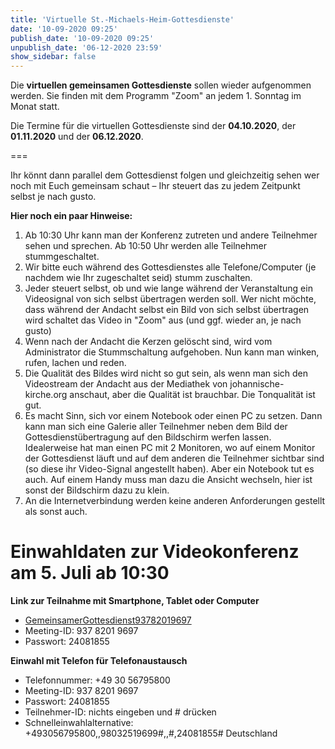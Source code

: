 ```yaml
---
title: 'Virtuelle St.-Michaels-Heim-Gottesdienste'
date: '10-09-2020 09:25'
publish_date: '10-09-2020 09:25'
unpublish_date: '06-12-2020 23:59'
show_sidebar: false
---
```


Die **virtuellen gemeinsamen Gottesdienste** sollen wieder aufgenommen werden. Sie finden mit dem Programm "Zoom"  an jedem 1. Sonntag im Monat statt.  

Die Termine für die virtuellen Gottesdienste sind der **04.10.2020**, der **01.11.2020** und der **06.12.2020**.

===

Ihr könnt dann parallel dem Gottesdienst folgen und gleichzeitig sehen wer noch mit Euch gemeinsam schaut – Ihr steuert das zu jedem Zeitpunkt selbst je nach gusto.

**Hier noch ein paar Hinweise:**

1. Ab 10:30 Uhr kann man der Konferenz zutreten und andere Teilnehmer sehen und sprechen. Ab 10:50 Uhr werden alle Teilnehmer stummgeschaltet.
2. Wir bitte euch während des Gottesdienstes alle Telefone/Computer (je nachdem wie Ihr zugeschaltet seid) stumm zuschalten.
3. Jeder steuert selbst, ob und wie lange während der Veranstaltung ein Videosignal von sich selbst übertragen werden soll. Wer nicht möchte, dass während der Andacht selbst ein Bild von sich selbst übertragen wird schaltet das Video in "Zoom" aus (und ggf. wieder an, je nach gusto)
4. Wenn nach der Andacht die Kerzen gelöscht sind, wird vom Administrator die Stummschaltung aufgehoben. Nun kann man winken, rufen, lachen und reden.
5. Die Qualität des Bildes wird nicht so gut sein, als wenn man sich den Videostream der Andacht aus der Mediathek von johannische-kirche.org anschaut, aber die Qualität ist brauchbar. Die Tonqualität ist gut.
6. Es macht Sinn, sich vor einem Notebook oder einen PC zu setzen. Dann kann man sich eine Galerie aller Teilnehmer neben dem Bild der Gottesdienstübertragung auf den Bildschirm werfen lassen. Idealerweise hat man einen PC mit 2 Monitoren, wo auf einem Monitor der Gottesdienst läuft und auf dem anderen die Teilnehmer sichtbar sind (so diese ihr Video-Signal angestellt haben). Aber ein Notebook tut es auch. Auf einem Handy muss man dazu die Ansicht wechseln, hier ist sonst der Bildschirm dazu zu klein.
7. An die Internetverbindung werden keine anderen Anforderungen gestellt als sonst auch.


# Einwahldaten zur Videokonferenz am 5. Juli ab 10:30
**Link zur Teilnahme mit Smartphone, Tablet oder Computer**
* [GemeinsamerGottesdienst93782019697](https://uni-potsdam.zoom.us/j/93782019697)
* Meeting-ID: 937 8201 9697
* Passwort: 24081855

**Einwahl mit Telefon für Telefonaustausch**
* Telefonnummer: +49 30 56795800
* Meeting-ID: 937 8201 9697
* Passwort: 24081855
* Teilnehmer-ID: nichts eingeben und # drücken
* Schnelleinwahlalternative: +493056795800,,98032519699#,,#,24081855# Deutschland
